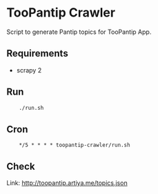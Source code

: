 # TooPantip Crawler

Script to generate Pantip topics for TooPantip App.

## Requirements
* scrapy 2

## Run
```bash
    ./run.sh
```

## Cron
```cron
    */5 * * * * toopantip-crawler/run.sh
```

## Check 

Link: http://toopantip.artiya.me/topics.json